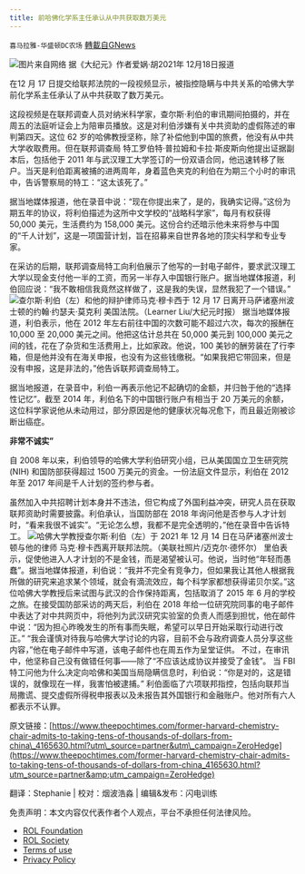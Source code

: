 ```yaml
---
title: 前哈佛化学系主任承认从中共获取数万美元
---
```

`喜马拉雅-华盛顿DC农场` [轉載自GNews](https://gnews.org/zh-hans/1776073/)

![](https://assets.gnews.org/wp-content/uploads/2021/12/图片1-105.png)图片来自网络
据《大纪元》作者爱娲·胡2021年 12月18日报道

在12 月 17 日提交给联邦法院的一段视频显示，被指控隐瞒与中共关系的哈佛大学前化学系主任承认了从中共获取了数万美元。

这段视频是在联邦调查人员对纳米科学家，查尔斯·利伯的审讯期间拍摄的，并在周五的法庭听证会上为陪审员播放。这是对利伯涉嫌有关中共资助的虚假陈述的审判第四天。这位 62 岁的哈佛教授坚称，除了补偿他到中国的旅费，他没有从中共大学收取费用。但在联邦调查局 特工罗伯特·普拉姆和卡拉·斯皮斯向他提出证据副本后，包括他于 2011 年与武汉理工大学签订的一份双语合同，他迅速转移了账户。当天是利伯距离被捕的进两周年，身着蓝色夹克的利伯在为期三个小时的审讯中，告诉警察局的特工：“这太该死了。”

据当地媒体报道，他在录音中说：“现在你提出来了，是的，我确实记得。”这份为期五年的协议，将利伯描述为这所中文学校的“战略科学家”，每月有权获得 50,000 美元，生活费约为 158,000 美元。这份合约还暗示他未来将参与中国的“千人计划”，这是一项国营计划，旨在招募来自世界各地的顶尖科学和专业专家。

在采访的后期，联邦调查局特工向利伯展示了他写的一封电子邮件，要求武汉理工大学以现金支付他一半的工资，而另一半存入中国银行账户。据当地媒体报道，利伯回应说：“我不敢相信我竟然这样做了，这是我的失误，显然我犯了一个错误。”
![](https://assets.gnews.org/wp-content/uploads/2021/12/图片2-27.png)查尔斯·利伯（左）和他的辩护律师马克·穆卡西于 12 月 17 日离开马萨诸塞州波士顿的约翰·约瑟夫·莫克利 美国法院。（Learner Liu/大纪元时报）
据当地媒体报道，利伯表示，他在 2012 年左右前往中国的次数可能不超过六次，每次的报酬在 10,000 至 20,000 美元之间。他把这估计总共在 50,000 美元到 100,000 美元之间的钱，花在了杂货和生活费用上，比如家政。他说，100 美钞的酬劳装在了行李箱，但是他并没有在海关申报，也没有为这些钱缴税。“如果我把它带回来，但是没有申报，这是非法的，”他告诉联邦调查局特工。

据当地报道，在录音中，利伯一再表示他记不起确切的金额，并归咎于他的“选择性记忆”。截至 2014 年，利伯名下的中国银行账户有相当于 20 万美元的余额，这位科学家说他从未动用过，部分原因是他的健康状况每况愈下，而且最近刚被诊断出癌症。

**非常不诚实”**

自 2008 年以来，利伯领导的哈佛大学利伯研究小组，已从美国国立卫生研究院 (NIH) 和国防部获得超过 1500 万美元的资金。一份法庭文件显示，利伯在 2012 年至 2017 年间是千人计划的签约参与者。

虽然加入中共招聘计划本身并不违法，但它构成了外国利益冲突，研究人员在获取联邦资助时需要披露。利伯承认，当国防部在 2018 年询问他是否参与人才计划时，“看来我很不诚实”。“无论怎么想，我都不是完全透明的，”他在录音中告诉特工。
![](https://assets.gnews.org/wp-content/uploads/2021/12/图片3-12.png)哈佛大学教授查尔斯·利伯（左）于 2021 年 12 月 14 日在马萨诸塞州波士顿与他的律师 马克·穆卡西离开联邦法院。（美联社照片/迈克尔·德怀尔）
里伯表示，促使他进入人才计划的不是金钱，而是渴望被认可。他说，当时他“年轻而愚蠢”。据当地媒体报道，利伯说：“我并不完全有竞争力，但如果我让其他人根据我所做的研究来追求某个领域，就会有滴流效应，每个科学家都想获得诺贝尔奖。”这位哈佛大学教授后来试图与武汉的合作保持距离，包括取消了 2015 年 6 月的学校之旅。在接受国防部采访的两天后，利伯在 2018 年给一位研究院同事的电子邮件中表达了对中共网页中，将他列为武汉研究实验室的负责人而感到担忧，他在邮件中说：“因为担心昨晚发生的所有事而失眠，希望可以早日开始采取行动进行改正。”
 “我会谨慎对待我与哈佛大学讨论的内容，目前不会与政府调查人员分享这些内容，”他在电子邮件中写道，该电子邮件也在周五作为呈堂证供。
 不过，在审讯中，他坚称自己没有做错任何事——除了“不应该达成协议并接受了金钱”。
 当 FBI 特工问他为什么决定向哈佛和美国当局隐瞒信息时，利伯说：“你是对的，这是错误的，就像现在一样，我害怕被逮捕。”
 利伯面临了六项联邦指控，包括向联邦当局撒谎、提交虚假所得税申报表以及未报告其外国银行和金融账户。他对所有六人都表示不认罪。

原文链接：[https://www.theepochtimes.com/former-harvard-chemistry-chair-admits-to-taking-tens-of-thousands-of-dollars-from-china\_4165630.html?utm\_source=partner&utm\_campaign=ZeroHedge](https://www.theepochtimes.com/former-harvard-chemistry-chair-admits-to-taking-tens-of-thousands-of-dollars-from-china_4165630.html?utm_source=partner&amp;utm_campaign=ZeroHedge)







翻译：Stephanie | 校对：烟波浩淼 | 编辑&发布：闪电训练

 

免责声明：本文内容仅代表作者个人观点，平台不承担任何法律风险。

- [ROL Foundation](https://rolfoundation.org/)
- [ROL Society](https://rolsociety.org/)
- [Terms of use](https://gnews.org/terms-of-use-3/)
- [Privacy Policy](https://gnews.org/privacy-policy/)
